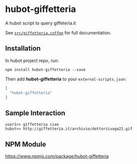 # hubot-giffetteria

A hubot script to query giffeteria.it

See [`src/giffetteria.coffee`](src/giffetteria.coffee) for full documentation.

## Installation

In hubot project repo, run:

`npm install hubot-giffetteria --save`

Then add **hubot-giffetteria** to your `external-scripts.json`:

```json
[
  "hubot-giffetteria"
]
```

## Sample Interaction

```
user1>> giffetteria ciao
hubot>> http://giffetteria.it/archivio/dottorzivago21.gif
```

## NPM Module

https://www.npmjs.com/package/hubot-giffetteria

